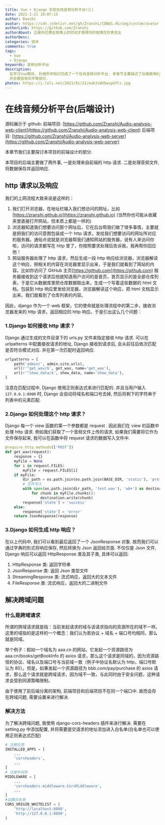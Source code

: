 ```yaml
---
title: Vue + Django 实现在线音频分析平台(三)
date: 2021-1-21 10:07:15
author: Ranshi
avatar: https://cdn.jsdelivr.net/gh/Zranshi/CDN@1.45/img/custom/avatar.jpg
authorLink: https://github.com/Zranshi
authorAbout: 正是你花费在玫瑰上的时间才使得你的玫瑰花珍贵无比
authorDesc:
categories: 技术
comments: true
tags:
  - Vue
  - Django
keywords: 音频分析平台
description:
  在学习Vue期间, 利用所学知识完成了一个在线音频分析平台, 本章节主要描述了后端使用Django搭建服务器,
  并处理音频文件等部分.
photos: https://i.loli.net/2021/01/21/eak3iWVbwspGYCz.jpg
---
```


# 在线音频分析平台(后端设计)

源码展示于 github: 前端项目:
[https://github.com/Zranshi/Audio-analysis-web-client](https://github.com/Zranshi/Audio-analysis-web-client)
后端项目:
[https://github.com/Zranshi/Audio-analysis-web-server](https://github.com/Zranshi/Audio-analysis-web-server)

本章节我们主要探讨本项目的前端设计的部分.

本项目的后端主要做了两件事, 一是处理来自前端的 http 请求. 二是处理音频文件,将数据保存并返回响应.

## http 请求以及响应

我们的上网流程大致来说是这样的：

1. 我们打开浏览器，在地址栏输入我们想访问的网址，比如[https://zranshi.github.io](https://zranshi.github.io) (当然你也可能从收藏夹里直接打开网站，但本质上都是一样的)
2. 浏览器知道我们想要访问那个网址后，它在后台帮我们做了很多事情，主要就是把我们的访问意图包装成一个 http 请求，发给我们想要访问的网址所对应的服务器。通俗点说就是浏览器帮我们通知网站的服务器，说有人来访问你啦，访问的请求都写在 http 里了，你按照要求处理后告诉我，我再帮你回应他！
3. 网站服务器处理了 http 请求，然后生成一段 http 响应给浏览器，浏览器解读这个响应，把相关的内容在浏览器里显示出来，于是我们就看到了网站的内容。比如你访问了 GitHub 主页[https://github.com](https://github.com) 服务器接收到这个请求后他就知道用户访问的是首页，首页显示的是全部仓库列表，于是它从数据库里把仓库数据取出来，生成一个写着这些数据的 html 文档，包装到 http 响应里发给浏览器，浏览器解读这个响应，把 html 文档显示出来，我们就看到了仓库列表的内容。

因此，django 作为一个 web 框架，它的使命就是处理流程中的第二步，接收浏览器发来的 http 请求，返回相应的 http 响应。于是引出这么几个问题：

### 1.Django 如何接收 http 请求？

Django 通过生成的文件目录下的 urls.py 文件来指定接收 http 请求. 可以在 urlpatterns 中配置接收请求的地址, Django 接收到请求后, 会从前往后依次匹配是否符合模式对应. 并在第一次匹配时返回响应.

```python
urlpatterns = [
    path('admin/', admin.site.urls),
    url(r'^get_wav/$', get_wav, name='get_wav'),
    url(r'^show_data/$', show_data, name='show_data'),
]
```

注意在匹配过程中, Django 使用正则表达式来进行匹配的. 并且当用户输入 `127.0.0.1:8000` 时, Django 会自动将域名和端口号去掉, 然后将剩下的字符串于列表中的元素匹配.

### 2.Django 如何处理这个 http 请求？

Django 每一个 view 函数的第一个参数都是 request . 因此我们在 view 的函数中处理 http 请求. 例如我们获取了一个音频文件上传的请求, 如果我们需要将它作为文件保存起来, 我可以在函数中将 request 请求的数据写入文件中.

```python
@require_http_methods(['POST'])
def get_wav(request):
    response = {}
    myFile = None
    for i in request.FILES:
        myFile = request.FILES[i]
    if myFile:
        dir_path = os.path.join(os.path.join(BASE_DIR, 'static'), 'profiles')
        # 文件写入
        with open(os.path.join(dir_path, 'test.wav'), 'wb+') as destination:
            for chunk in myFile.chunks():
                destination.write(chunk)
        response['state'] = 'success'
    else:
        response['state'] = 'error'
    return JsonResponse(response)
```

### 3.Django 如何生成 http 响应？

在以上代码中, 我们可以看到最后返回了一个 JsonResponse 对象. 故而我们可以通过字典的形式将响应保存, 然后转换为 Json 返回给页面. 不仅仅是 Json 文件, Django 响应可以返回 HttpResponse 类及其子类, 具体可以返回:

1. HttpResponse 类: 返回字符串
2. JsonResponse 类: 返回 Json 类型文件
3. StreamingResponse 类: 流式响应，返回大的文本文件
4. FileResponse 类: 流式响应，返回大的二进制文件

## 解决跨域问题

### 什么是跨域请求

所谓的跨域请求就是指：当前发起请求的域与该请求指向的资源所在的域不一样。这里的域指的是这样的一个概念：我们认为若协议 + 域名 + 端口号均相同，那么就是同域。

举个例子：假如一个域名为 aaa.cn 的网站，它发起一个资源路径为 aaa.cn/books/getBookInfo 的 axios 请求，那么这个请求是同域的，因为资源路径的协议、域名以及端口号与当前域一致（例子中协议名默认为 http，端口号默认为 80）。但是，如果发起一个资源路径为 bbb.com/pay/purchase 的 axios 请求，那么这个请求就是跨域请求，因为域不一致，与此同时由于安全问题，这种请求会受到同源策略限制。

由于使用了前后端分离的架构, 前端项目和后端项目不在同一个端口中. 故而会存在跨域问题, 需要设置来进行解决.

### 解决方法

为了解决跨域问题, 我使用 django-cors-headers 插件来进行解决. 需要在 setting.py 中添加配置, 并将需要提交请求的地址添加进入白名单(白名单也可以使用正则表达式匹配)

```py
# 注册应用
INSTALLED_APPS = [
    ...
    'corsheaders',
    ...
]
# 注册中间件
MIDDLEWARE = [
    ...
    'corsheaders.middleware.CorsMiddleware',
    ...
]
#设置白名单
CORS_ORIGIN_WHITELIST = (
    'http://localhost:8080',
    'http://127.0.0.1:8080',
)
```
